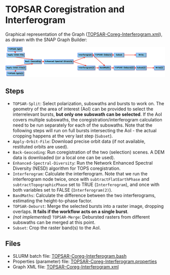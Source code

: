 # TOPSAR Coregistration and Interferogram 

Graphical representation of the Graph ([TOPSAR-Coreg-Interferogram.xml](./TOPSAR-Coreg-Interferogram.xml)), as drawn with the SNAP Graph Builder:

![](../../../figs/TOPSAR-Coreg-Interferogram.png)

## Steps

* `TOPSAR-Split`: Select polarization, subswaths and bursts to work on. The geometry of the area of interest (AoI) can be provided to select the interrelevant bursts, **but only one subswath can be selected**. If the AoI covers multiple subswaths, the coregistration/interferogram calculation need to be run separately for each of the subswaths. Note that the following steps will run on full bursts intersecting the AoI - the actual cropping happens at the very last step (`Subset`).
* `Apply-Orbit-File`: Download precise orbit data (if not available, restituted orbits are used).
* `Back-Geocoding`: Run coregistration of the two (selection) scenes. A DEM data is downloaded (or a local one can be used).
* `Enhanced-Spectral-Diversity`: Run the Network Enhanced Spectral Diversity (NESD) algorithm for TOPS coregistration.
* `Interferogram`: Calculate the interferogram. Note that we run the interferogram node twice, once with `subtractFlatEarthPhase` and `subtractTopographicPhase` set to TRUE (`Interferogram`), and once with both variables set to FALSE (`Interferogram(2)`).
* `BandMaths`: Calculate the difference between the two interferograms, estimating the height-to-phase factor.
* `TOPSAR-Deburst`: Merge the selected bursts into a raster image, dropping overlaps. **It fails if the workflow acts on a single burst**.
* *(not implemented)* `TOPSAR-Merge`: Debursted rasters from different subswaths can be merged at this point.
* `Subset`: Crop the raster band(s) to the AoI.

## Files

* SLURM batch file: [TOPSAR-Coreg-Interferogram.bash](./TOPSAR-Coreg-Interferogram.bash)
* Properties (parameter) file: [TOPSAR-Coreg-Interferogram.properties](./TOPSAR-Coreg-Interferogram.properties) 
* Graph XML file: [TOPSAR-Coreg-Interferogram.xml](./TOPSAR-Coreg-Interferogram.xml)
